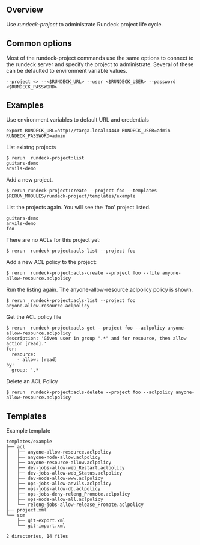 ## Overview

Use *rundeck-project* to administrate Rundeck project life cycle.

## Common options

Most of the rundeck-project commands use the same options to connect to the rundeck server and specify the project to administrate. Several of these can be defaulted to environment variable values.

	--project <> --<$RUNDECK_URL> --user <$RUNDECK_USER> --password <$RUNDECK_PASSWORD>

## Examples
Use environment variables to default URL and credentials

	export RUNDECK_URL=http://targa.local:4440 RUNDECK_USER=admin RUNDECK_PASSWORD=admin

List existng projects

	$ rerun  rundeck-project:list
	guitars-demo
	anvils-demo

Add a new project. 

	$ rerun rundeck-project:create --project foo --templates $RERUN_MODULES/rundeck-project/templates/example


List the projects again. You will see the 'foo' project listed.

	guitars-demo
	anvils-demo
	foo

There are no ACLs for this project yet:

	$ rerun  rundeck-project:acls-list --project foo

Add a new ACL policy to the project:

	$ rerun  rundeck-project:acls-create --project foo --file anyone-allow-resource.aclpolicy

Run the listing again. The anyone-allow-resource.aclpolicy policy is shown.

	$ rerun  rundeck-project:acls-list --project foo
	anyone-allow-resource.aclpolicy

Get the ACL policy file

	$ rerun  rundeck-project:acls-get --project foo --aclpolicy anyone-allow-resource.aclpolicy
	description: 'Given user in group ".*" and for resource, then allow action [read].'
	for:
	  resource:
	    - allow: [read]
	by:
	  group: '.*'

Delete an ACL Policy

	$ rerun  rundeck-project:acls-delete --project foo --aclpolicy anyone-allow-resource.aclpolicy

## Templates

Example template

	templates/example
	├── acl
	│   ├── anyone-allow-resource.aclpolicy
	│   ├── anyone-node-allow.aclpolicy
	│   ├── anyone-resource-allow.aclpolicy
	│   ├── dev-jobs-allow-web_Restart.aclpolicy
	│   ├── dev-jobs-allow-web_Status.aclpolicy
	│   ├── dev-node-allow-www.aclpolicy
	│   ├── ops-jobs-allow-anvils.aclpolicy
	│   ├── ops-jobs-allow-db.aclpolicy
	│   ├── ops-jobs-deny-releng_Promote.aclpolicy
	│   ├── ops-node-allow-all.aclpolicy
	│   └── releng-jobs-allow-release_Promote.aclpolicy
	├── project.xml
	└── scm
	    ├── git-export.xml
	    └── git-import.xml

	2 directories, 14 files